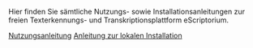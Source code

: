 Hier finden Sie sämtliche Nutzungs- sowie Installationsanleitungen zur freien Texterkennungs- und Transkriptionsplattform eScriptorium.

[Nutzungsanleitung](docs/Nutzungsanleitung_eScriptorium.md)
[Anleitung zur lokalen Installation](docs/Lokale_Installation_eScriptorium.md)
